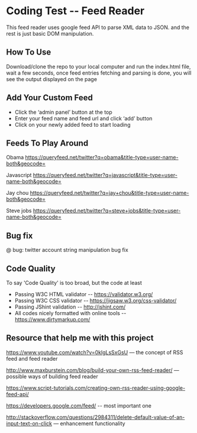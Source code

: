 # Coding Test -- Feed Reader

This feed reader uses google feed API to parse XML data to JSON. and the rest is just basic DOM manipulation.

## How To Use

Download/clone the repo to your local computer and run the index.html file, wait a few seconds, once feed entries fetching and parsing is done, you will see the output displayed on the page


## Add Your Custom Feed

+ Click the ‘admin panel’ button at the top
+ Enter your feed name and feed url and click ‘add’ button
+ Click on your newly added feed to start loading

## Feeds To Play Around

Obama
https://queryfeed.net/twitter?q=obama&title-type=user-name-both&geocode=

Javascript
https://queryfeed.net/twitter?q=javascript&title-type=user-name-both&geocode=

Jay chou
https://queryfeed.net/twitter?q=jay+chou&title-type=user-name-both&geocode=

Steve jobs
https://queryfeed.net/twitter?q=steve+jobs&title-type=user-name-both&geocode=

## Bug fix
@ bug: twitter account string manipulation bug fix

## Code Quality
To say 'Code Quality' is too broad, but the code at least

+ Passing W3C HTML validator  -- https://validator.w3.org/
+ Passing W3C CSS validator  -- https://jigsaw.w3.org/css-validator/
+ Passing JShint validation -- http://jshint.com/
+ All codes nicely formatted with online tools  -- https://www.dirtymarkup.com/

## Resource that help me with this project

https://www.youtube.com/watch?v=0klgLsSxGsU  — the concept of RSS feed and feed reader

http://www.maxburstein.com/blog/build-your-own-rss-feed-reader/  — possible ways of building feed reader

https://www.script-tutorials.com/creating-own-rss-reader-using-google-feed-api/

https://developers.google.com/feed/ -- most important one

http://stackoverflow.com/questions/2984311/delete-default-value-of-an-input-text-on-click   — enhancement functionality
